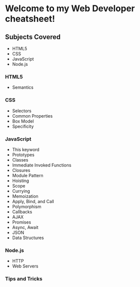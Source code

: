 # Welcome to my Web Developer cheatsheet!

## Subjects Covered

- HTML5
- CSS
- JavaScript
- Node.js

### HTML5

- Semantics

### CSS

- Selectors
- Common Properties
- Box Model
- Specificity

### JavaScript

- This keyword
- Prototypes
- Classes
- Immediate Invoked Functions
- Closures
- Module Pattern
- Hoisting
- Scope
- Currying
- Memoization
- Apply, Bind, and Call
- Polymorphism
- Callbacks
- AJAX
- Promises
- Async, Await
- JSON
- Data Structures

### Node.js

- HTTP
- Web Servers

### Tips and Tricks
